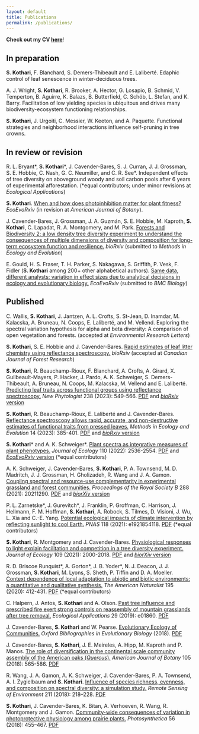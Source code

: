 ```yaml
---
layout: default
title: Publications
permalink: /publications/
---
```


__Check out my CV [here](/Documents/Kothari_CV3_GRAD8101_v3.pdf)__!

## In preparation

__S. Kothari__, F. Blanchard, S. Demers-Thibeault and E. Laliberté. Edaphic control of leaf senescence in winter-deciduous trees.

A. J. Wright, __S. Kothari__, R. Brooker, A. Hector, G. Losapio, B. Schmid, V. Temperton, B. Aguirre, K. Balazs, B. Butterfield, C. Schöb, L. Stefan, and K. Barry. Facilitation of low yielding species is ubiquitous and drives many biodiversity-ecosystem functioning relationships.

__S. Kothari__, J. Urgoiti, C. Messier, W. Keeton, and A. Paquette. Functional strategies and neighborhood interactions influence self-pruning in tree crowns.

## In review or revision

R. L. Bryant\*, __S. Kothari__\*, J. Cavender-Bares, S. J. Curran, J. J. Grossman, S. E. Hobbie, C. Nash, G. C. Neumiller, and C. R. See\*. Independent effects of tree diversity on aboveground woody and soil carbon pools after 6 years of experimental afforestation. (\*equal contributors; under minor revisions at *Ecological Applications*)

__S. Kothari__. [When and how does photoinhibition matter for plant fitness?](https://ecoevorxiv.org/repository/view/3659/) *EcoEvoRxiv* (in revision at *American Journal of Botany*).

J. Cavender-Bares, J. Grossman, J. A. Guzmán, S. E. Hobbie, M. Kaproth, __S. Kothari__, C. Lapadat, R. A. Montgomery, and M. Park. [Forests and Biodiversity 2: a low density tree diversity experiment to understand the consequences of multiple dimensions of diversity and composition for long-term ecosystem function and resilience.](https://www.biorxiv.org/content/10.1101/2024.03.09.584227v1) *bioRxiv* (submitted to *Methods in Ecology and Evolution*)

E. Gould, H. S. Fraser, T. H. Parker, S. Nakagawa, S. Griffith, P. Vesk, F. Fidler (__S. Kothari__ among 200+ other alphabetical authors). [Same data, different analysts: variation in effect sizes due to analytical decisions in ecology and evolutionary biology.](https://ecoevorxiv.org/repository/view/6000/) *EcoEvoRxiv* (submitted to *BMC Biology*)

## Published

C. Wallis, __S. Kothari__, J. Jantzen, A. L. Crofts, S. St-Jean, D. Inamdar, M. Kalacska, A. Bruneau, N. Coops, E. Laliberté, and M. Vellend. Exploring the spectral variation hypothesis for alpha and beta diversity: A comparison of open vegetation and forests. (accepted at *Environmental Research Letters*)

__S. Kothari__, S. E. Hobbie and J. Cavender-Bares. [Rapid estimates of leaf litter chemistry using reflectance spectroscopy.](https://www.biorxiv.org/content/10.1101/2023.11.27.568939v1) *bioRxiv* (accepted at *Canadian Journal of Forest Research*)

__S. Kothari__, R. Beauchamp-Rioux, F. Blanchard, A. Crofts, A. Girard, X. Guilbeault-Mayers, P. Hacker, J. Pardo, A. K. Schweiger, S. Demers-Thibeault, A. Bruneau, N. Coops, M. Kalacska, M. Vellend and E. Laliberté. [Predicting leaf traits across functional groups using reflectance spectroscopy.](https://nph.onlinelibrary.wiley.com/doi/10.1111/nph.18713) *New Phytologist* 238 (2023): 549-566. [PDF](/Documents/KotharietalNewPhyt2023.pdf) and [*bioRxiv* version](https://www.biorxiv.org/content/10.1101/2022.07.01.498461)

__S. Kothari__, R. Beauchamp-Rioux, E. Laliberté and J. Cavender-Bares. [Reflectance spectroscopy allows rapid, accurate, and non-destructive estimates of functional traits from pressed leaves.](https://besjournals.onlinelibrary.wiley.com/doi/10.1111/2041-210X.13958) *Methods in Ecology and Evolution* 14 (2023): 385-401. [PDF](/Documents/KotharietalMEE2023.pdf) and [*bioRxiv* version](https://www.biorxiv.org/content/10.1101/2021.04.21.440856)

__S. Kothari__\* and A. K. Schweiger\*. [Plant spectra as integrative measures of plant phenotypes.](https://besjournals.onlinelibrary.wiley.com/doi/10.1111/1365-2745.13972) *Journal of Ecology* 110 (2022): 2536-2554. [PDF](/Documents/KothariSchweigerJEcol2022.pdf) and [*EcoEvoRxiv* version](https://ecoevorxiv.org/bfc5t/)  (\*equal contributors)

A. K. Schweiger, J. Cavender-Bares, __S. Kothari__, P. A. Townsend, M. D. Madritch, J. J. Grossman, H. Gholizadeh, R. Wang and J. A. Gamon. [Coupling spectral and resource-use complementarity in experimental grassland and forest communities.](https://royalsocietypublishing.org/doi/10.1098/rspb.2021.1290) _Proceedings of the Royal Society B_ 288 (2021): 20211290. [PDF](/Documents/SchweigeretalProcB2021.pdf) and [*biorXiv* version](https://www.biorxiv.org/content/10.1101/2020.04.24.060483v2)

P. L. Zarnetske\*, J. Gurevitch\*, J. Franklin, P. Groffman, C. Harrison, J. Hellmann, F. M. Hoffman, __S. Kothari__, A. Robock, S. Tilmes, D. Visioni, J. Wu, L. Xia and C.-E. Yang. [Potential ecological impacts of climate intervention by reflecting sunlight to cool Earth.](https://www.pnas.org/content/118/15/e1921854118) _PNAS_ 118 (2021): e1921854118. [PDF](/Documents/ZarnetskeetalPNAS2021.pdf) (\*equal contributors)

__S. Kothari__, R. Montgomery and J. Cavender-Bares. [Physiological responses to light explain facilitation and competition in a tree diversity experiment.](https://besjournals.onlinelibrary.wiley.com/doi/10.1111/1365-2745.13637) _Journal of Ecology_ 109 (2021): 2000-2018. [PDF](/Documents/KotharietalJEcol2021.pdf) and [*biorXiv* version](https://www.biorxiv.org/content/10.1101/845701v5)

R. D. Briscoe Runquist\*, A. Gorton\*, J. B. Yoder\*, N. J. Deacon, J. J. Grossman, __S. Kothari__, M. Lyons, S. Sheth, P. Tiffin and D. A. Moeller. [Context dependence of local adaptation to abiotic and biotic environments: a quantitative and qualitative synthesis.](https://www.journals.uchicago.edu/doi/pdfplus/10.1086/707322) _The American Naturalist_ 195 (2020): 412-431. [PDF](/Documents/RunquistetalAmNat2020.pdf) (\*equal contributors)

C. Halpern, J. Antos, __S. Kothari__ and A. Olson. [Past tree influence and prescribed fire exert strong controls on reassembly of mountain grasslands after tree removal.](https://esajournals.onlinelibrary.wiley.com/doi/10.1002/eap.1860) _Ecological Applications_ 29 (2019): e01860. [PDF](/Documents/HalpernetalEcoApps2019.pdf)

J. Cavender-Bares, __S. Kothari__ and W. Pearse. [Evolutionary Ecology of Communities.](http://www.oxfordbibliographies.com/view/document/obo-9780199941728/obo-9780199941728-0111.xml) _Oxford Bibliographies in Evolutionary Biology_ (2018). [PDF](/Documents/JCBetalOBEB2018.pdf)

J. Cavender-Bares, __S. Kothari__, J. E. Meireles, A. Hipp, M. Kaproth and P. Manos. [The role of diversification in the continental scale community assembly of the American oaks (_Quercus_).](https://bsapubs.onlinelibrary.wiley.com/doi/full/10.1002/ajb2.1049) _American Journal of Botany_ 105 (2018): 565-586. [PDF](/Documents/JCBetalAJB2018.pdf)

R. Wang, J. A. Gamon, A. K. Schweiger, J. Cavender-Bares, P. A. Townsend, A. I. Zygielbaum and __S. Kothari__. [Influence of species richness, evenness, and composition on spectral diversity: a simulation study.](https://www.sciencedirect.com/science/article/pii/S003442571830155X) _Remote Sensing of Environment_ 211 (2018): 218–228. [PDF](/Documents/WangetalRemSensEnv2018.pdf)

__S. Kothari__, J. Cavender-Bares, K. Bitan, A. Verhoeven, R. Wang, R. Montgomery and J. Gamon. [Community-wide consequences of variation in photoprotective physiology among prairie plants.](https://link.springer.com/article/10.1007/s11099-018-0777-9) _Photosynthetica_ 56 (2018): 455–467. [PDF](/Documents/KotharietalPhotosynthetica2018.pdf)

<!--- __S. Kothari__ [Characterization of a Family of Cubic Dynamical Systems.](https://lib.bsu.edu/beneficencepress/mathexchange/08-01/) _Ball State Undergraduate Mathematics Exchange_ (2011), 8(1): 25–36, 201. [PDF](Documents/KothariBSUME2011.pdf) --->
